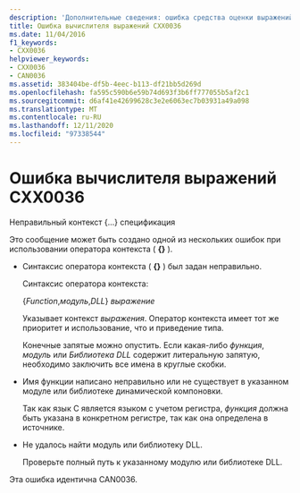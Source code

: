 ```yaml
---
description: 'Дополнительные сведения: ошибка средства оценки выражений CXX0036'
title: Ошибка вычислителя выражений CXX0036
ms.date: 11/04/2016
f1_keywords:
- CXX0036
helpviewer_keywords:
- CXX0036
- CAN0036
ms.assetid: 383404be-df5b-4eec-b113-df21bb5d269d
ms.openlocfilehash: fa595c590b6e59b74d693f3b6ff777055b5af2c1
ms.sourcegitcommit: d6af41e42699628c3e2e6063ec7b03931a49a098
ms.translationtype: MT
ms.contentlocale: ru-RU
ms.lasthandoff: 12/11/2020
ms.locfileid: "97338544"
---
```

# <a name="expression-evaluator-error-cxx0036"></a>Ошибка вычислителя выражений CXX0036

Неправильный контекст {...} спецификация

Это сообщение может быть создано одной из нескольких ошибок при использовании оператора контекста ( **{}** ).

- Синтаксис оператора контекста ( **{}** ) был задан неправильно.

   Синтаксис оператора контекста:

     {*Function*,*модуль*,*DLL*} *выражение*

   Указывает контекст *выражения*. Оператор контекста имеет тот же приоритет и использование, что и приведение типа.

   Конечные запятые можно опустить. Если какая-либо *функция*, *модуль* или *Библиотека DLL* содержит литеральную запятую, необходимо заключить все имена в круглые скобки.

- Имя функции написано неправильно или не существует в указанном модуле или библиотеке динамической компоновки.

   Так как язык C является языком с учетом регистра, *функция* должна быть указана в конкретном регистре, так как она определена в источнике.

- Не удалось найти модуль или библиотеку DLL.

   Проверьте полный путь к указанному модулю или библиотеке DLL.

Эта ошибка идентична CAN0036.
